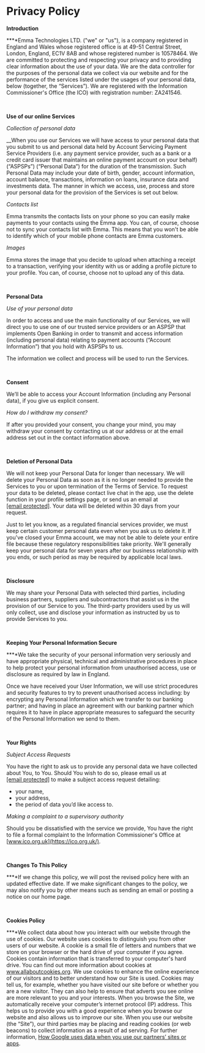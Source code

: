 Privacy Policy
==============

**Introduction**

**‍**Emma Technologies LTD. ("we" or "us"), is a company registered in England and Wales whose registered office is at 49-51 Central Street, London, England, EC1V 8AB and whose registered number is 10578464. We are committed to protecting and respecting your privacy and to providing clear information about the use of your data. We are the data controller for the purposes of the personal data we collect via our website and for the performance of the services listed under the usages of your personal data, below (together, the “Services”). We are registered with the Information Commissioner's Office (the ICO) with registration number: ZA241546.

‍

**Use of our online Services**

_Collection of personal data_

_‍_When you use our Services we will have access to your personal data that you submit to us and personal data held by Account Servicing Payment Service Providers (i.e. any payment service provider, such as a bank or a credit card issuer that maintains an online payment account on your behalf) (“ASPSPs”) (“Personal Data”) for the duration of the transmission. Such Personal Data may include your date of birth, gender, account information, account balance, transactions, information on loans, insurance data and investments data. The manner in which we access, use, process and store your personal data for the provision of the Services is set out below.

_Contacts list_

Emma transmits the contacts lists on your phone so you can easily make payments to your contacts using the Emma app. You can, of course, choose not to sync your contacts list with Emma. This means that you won't be able to identify which of your mobile phone contacts are Emma customers.

‍_Images_

Emma stores the image that you decide to upload when attaching a receipt to a transaction, verifying your identity with us or adding a profile picture to your profile. You can, of course, choose not to upload any of this data.  

‍

**Personal Data**

**‍**_Use of your personal data_

In order to access and use the main functionality of our Services, we will direct you to use one of our trusted service providers or an ASPSP that implements Open Banking in order to transmit and access information (including personal data) relating to payment accounts (“Account Information”) that you hold with ASPSPs to us.

The information we collect and process will be used to run the Services.

‍

**Consent**

We’ll be able to access your Account Information (including any Personal data), if you give us explicit consent.

‍_How do I withdraw my consent?_

If after you provided your consent, you change your mind, you may withdraw your consent by contacting us at our address or at the email address set out in the contact information above.

‍

**Deletion of Personal Data**

We will not keep your Personal Data for longer than necessary. We will delete your Personal Data as soon as it is no longer needed to provide the Services to you or upon termination of the Terms of Service. To request your data to be deleted, please contact live chat in the app, use the delete function in your profile settings page, or send us an email at [\[email protected\]](https://emma-app.com/cdn-cgi/l/email-protection). Your data will be deleted within 30 days from your request.

Just to let you know, as a regulated financial services provider, we must keep certain customer personal data even when you ask us to delete it. If you've closed your Emma account, we may not be able to delete your entire file because these regulatory responsibilities take priority. We'll generally keep your personal data for seven years after our business relationship with you ends, or such period as may be required by applicable local laws.

‍

**Disclosure**

We may share your Personal Data with selected third parties, including business partners, suppliers and subcontractors that assist us in the provision of our Service to you. The third-party providers used by us will only collect, use and disclose your information as instructed by us to provide Services to you.

‍

‍**Keeping Your Personal Information Secure**

**‍**We take the security of your personal information very seriously and have appropriate physical, technical and administrative procedures in place to help protect your personal information from unauthorised access, use or disclosure as required by law in England.

Once we have received your User Information, we will use strict procedures and security features to try to prevent unauthorised access including: by encrypting any Personal Information which we transfer to our banking partner; and having in place an agreement with our banking partner which requires it to have in place appropriate measures to safeguard the security of the Personal Information we send to them.

‍

**Your Rights**

_Subject Access Requests_

You have the right to ask us to provide any personal data we have collected about You, to You. Should You wish to do so, please email us at [\[email protected\]](https://emma-app.com/cdn-cgi/l/email-protection) to make a subject access request detailing:

* your name,
* your address,
* the period of data you’d like access to.

_Making a complaint to a supervisory authority_

Should you be dissatisfied with the service we provide, You have the right to file a formal complaint to the Information Commissioner's Office at [www.ico.org.uk](https://ico.org.uk/).

‍

**Changes To This Policy**

**‍**If we change this policy, we will post the revised policy here with an updated effective date. If we make significant changes to the policy, we may also notify you by other means such as sending an email or posting a notice on our home page.

‍

‍**Cookies Policy**

**‍**We collect data about how you interact with our website through the use of cookies. Our website uses cookies to distinguish you from other users of our website. A cookie is a small file of letters and numbers that we store on your browser or the hard drive of your computer if you agree. Cookies contain information that is transferred to your computer's hard drive. You can find out more information about cookies at www.allaboutcookies.org. We use cookies to enhance the online experience of our visitors and to better understand how our Site is used. Cookies may tell us, for example, whether you have visited our site before or whether you are a new visitor. They can also help to ensure that adverts you see online are more relevant to you and your interests. When you browse the Site, we automatically receive your computer’s internet protocol (IP) address. This helps us to provide you with a good experience when you browse our website and also allows us to improve our site. When you use our website (the “Site”), our third parties may be placing and reading cookies (or web beacons) to collect information as a result of ad serving. For further information, [How Google uses data when you use our partners’ sites or apps](http://www.google.com/policies/privacy/partners/).